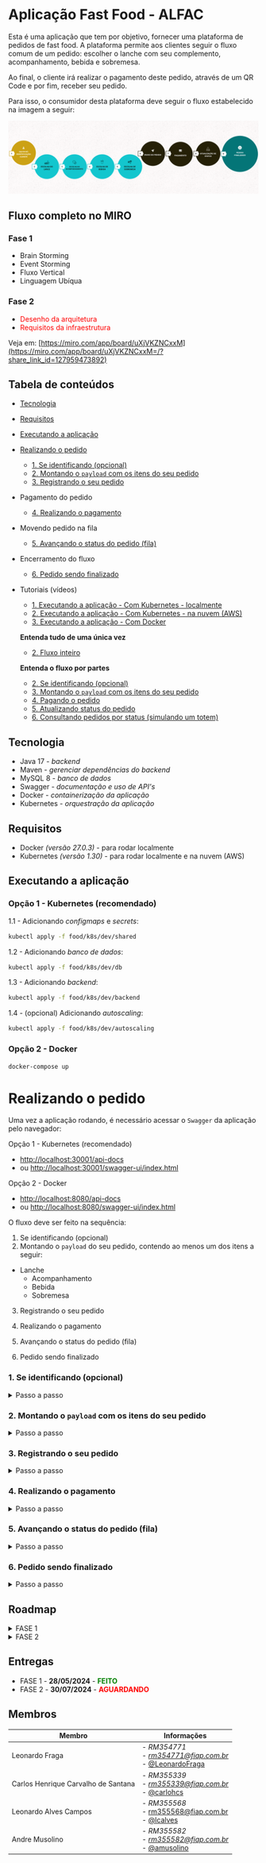 # Aplicação Fast Food - ALFAC

Esta é uma aplicação que tem por objetivo, fornecer uma plataforma de pedidos de fast food. A plataforma permite aos clientes seguir o fluxo comum de um pedido: escolher o lanche com seu complemento, acompanhamento, bebida e sobremesa.

Ao final, o cliente irá realizar o pagamento deste pedido, através de um QR Code e por fim, receber seu pedido.

Para isso, o consumidor desta plataforma deve seguir o fluxo estabelecido na imagem a seguir:

![Fluxo básico da aplicação](docs/flow.png)

## Fluxo completo no MIRO

### Fase 1

- Brain Storming
- Event Storming
- Fluxo Vertical
- Linguagem Ubíqua

### Fase 2

- <span style="color:red">Desenho da arquitetura</span>
- <span style="color:red">Requisitos da infraestrutura</span>

Veja em: [https://miro.com/app/board/uXjVKZNCxxM](https://miro.com/app/board/uXjVKZNCxxM=/?share_link_id=127959473892)

## Tabela de conteúdos
- [Tecnologia](#tecnologia)
- [Requisitos](#requisitos)
- [Executando a aplicação](#executando-a-aplicação)
- [Realizando o pedido](#realizando-o-pedido)
  - [1. Se identificando (opcional)](#1-se-identificando-opcional)
  - [2. Montando o `payload` com os itens do seu pedido](#2-montando-o-payload-com-os-itens-do-seu-pedido)
  - [3. Registrando o seu pedido](#3-registrando-o-seu-pedido)
- Pagamento do pedido
  - [4. Realizando o pagamento](#4-realizando-o-pagamento)
- Movendo pedido na fila
  - [5. Avançando o status do pedido (fila)](#5-avançando-o-status-do-pedido-fila)
- Encerramento do fluxo
  - [6. Pedido sendo finalizado](#6-pedido-sendo-finalizado)
- Tutoriais (vídeos)
  - [1. Executando a aplicação - Com Kubernetes - localmente](https://drive.google.com/file/d/1CloOrEDDemPQSZ8cqH2SL5Oh6xoJIAXb/view?usp=sharing)
  - [2. Executando a aplicação - Com Kubernetes - na nuvem (AWS)](https://drive.google.com/file/d/1njxcGlQfmKcCtbqMI9Qf19vxJwZ-MD3D/view?usp=sharing)
  - [3. Executando a aplicação - Com Docker](https://drive.google.com/file/d/154ejhYolGbn8ZOZRvv5doR1YzDIEelpY/view?usp=sharing)

  **Entenda tudo de uma única vez**

  - [2. Fluxo inteiro](https://drive.google.com/file/d/1VTyIiK2U3QD6bJR_qfqcXjnM9rrR28b-/view?usp=sharing)

  **Entenda o fluxo por partes**

  - [2. Se identificando (opcional)](https://drive.google.com/file/d/1bju8UWoqZsbBnEKla8-jTX7MMUT_7z_1/view?usp=sharing)
  - [3. Montando o `payload` com os itens do seu pedido](https://drive.google.com/file/d/1U2TRn4kerONNgG21dugjLrfBcWzrxdKT/view?usp=sharing)
  - [4. Pagando o pedido](https://drive.google.com/file/d/1vV3wZzFVNcnvOvxM0MaJ-2rET_7tlazL/view?usp=sharing)
  - [5. Atualizando status do pedido](https://drive.google.com/file/d/1RdVzS6jiC0mbnTH7vW-2H640A-kYRBht/view?usp=sharing)
  - [6. Consultando pedidos por status (simulando um totem)](https://drive.google.com/file/d/1IFsE6sMsJIG6ymnFMLJtY-f1CoxVwTOF/view?usp=sharing)

## Tecnologia

- Java 17 - _backend_
- Maven - _gerenciar dependências do backend_
- MySQL 8 - _banco de dados_
- Swagger - _documentação e uso de API's_
- Docker - _containerização da aplicação_
- Kubernetes - _orquestração da aplicação_

## Requisitos

- Docker _(versão 27.0.3)_ - para rodar localmente
- Kubernetes _(versão 1.30)_ - para rodar localmente e na nuvem (AWS)

## Executando a aplicação

### Opção 1 - Kubernetes (recomendado)

1.1 - Adicionando _configmaps_ e _secrets_:

```bash
kubectl apply -f food/k8s/dev/shared
```

1.2 - Adicionando _banco de dados_:

```bash
kubectl apply -f food/k8s/dev/db
```

1.3 - Adicionando _backend_:

```bash
kubectl apply -f food/k8s/dev/backend
```

1.4 - (opcional) Adicionando _autoscaling_:

```bash
kubectl apply -f food/k8s/dev/autoscaling
```

### Opção 2 - Docker

```bash
docker-compose up
```

# Realizando o pedido

Uma vez a aplicação rodando, é necessário acessar o `Swagger` da aplicação pelo navegador: 

Opção 1 - Kubernetes (recomendado)
* [http://localhost:30001/api-docs](http://localhost:30001/api-docs) 
* ou [http://localhost:30001/swagger-ui/index.html](http://localhost:30001/swagger-ui/index.html)

Opção 2 - Docker
* [http://localhost:8080/api-docs](http://localhost:8080/api-docs) 
* ou [http://localhost:8080/swagger-ui/index.html](http://localhost:8080/swagger-ui/index.html)

O fluxo deve ser feito na sequência:

1. Se identificando (opcional)
2. Montando o `payload` do seu pedido, contendo ao menos um dos itens a seguir:

- Lanche
  - Acompanhamento
  - Bebida
  - Sobremesa

3. Registrando o seu pedido

4. Realizando o pagamento

5. Avançando o status do pedido (fila)

6. Pedido sendo finalizado

### 1. Se identificando (opcional)

<details>
  <summary>Passo a passo</summary>

Seguindo o cenário feliz, faça o cadastro do seu cliente. E com o id que irá retornar da `response`, você irá utilizá-lo nas etapas seguintes.

#### Via Swagger

[http://localhost:8080/swagger-ui/index.html#/Cliente/cadastrarCliente](http://localhost:8080/swagger-ui/index.html#/Cliente/cadastrarCliente)

#### Via Terminal

`POST http://localhost:8080/api/v1/clientes`

```bash
curl -X 'POST' \
'http://localhost:8080/api/v1/clientes' \
-H 'accept: */*' \
-H 'Content-Type: application/json' \
-d '{
    "nome": "Nome do cliente",
    "email": "email@provedor.com",
    "cpf": "12121212121"
}'
```

### Resposta

```bash
{
  "nome": "Nome do cliente",
  "cpf": null,
  "email": "email@provedor.com",
  "id": "92190798-aa89-4d7d-91f2-1e155688cbcd"
  "uuid": null
}
```

Com isso, você terá seu cliente cadastrado.
</details>

### 2. Montando o `payload` com os itens do seu pedido

<details>
  <summary>Passo a passo</summary>

Você precisa escolher os itens que deseja.

Onde `CATEGORIA`:

- `LANCHE`;
- `COMPLEMENTO`;
- `ACOMPANHAMENTO`;
- `BEBIDA`;
- `SOBREMESA`;

Para consultar os itens disponíveis:

#### Via Swagger

[http://localhost:8080/swagger-ui/index.html#/Item/consultarItensPorCategoria](http://localhost:8080/swagger-ui/index.html#/Item/consultarItensPorCategoria)

#### Via Terminal

Exemplo (pega todos os produtos (itens) disponíveis na categoria de LANCHE):

```bash

curl -X 'GET' \
  'http://localhost:8080/api/v1/itens/por-categoria/LANCHE/itens' \
  -H 'accept: application/json'
```

### Resposta

```json
[
  {
    "id": "d649a7fd-16f5-11ef-b59f-0242ac120002",
    "nome": "Hamburguer",
    "preco": 15,
    "categoria": "LANCHE"
  },
  {
    "id": "d649aad0-16f5-11ef-b59f-0242ac120002",
    "nome": "Hot Dog",
    "preco": 10,
    "categoria": "LANCHE"
  },
  ...
]
```

No fim, após escolher todos os itens, monte um objeto com a seguinte estrutura:

```json
{
  "clienteId": 1,
  "combos": [
    {
      "lanche": {
        "id": 15,
        "complementos": [
          {
             "id": 6
          }
        ],
        "observacoes": "Capricha no queijo!"
      },
      "acompanhamento": {
        "id": 8
      },
      "bebida": {
        "id": 11
      },
      "sobremesa": {
        "id": 14
      }
    }
  ]
}
```

O `payload` anterior contempla:

```
Cliente
id: 1
Nome: Joaquim Da Silva

Lanche
id: 15
Nome: Hamburguer

Complemento
id: 6
Nome: Queijo extra

Acompanhamento
id: 8
Nome: Batata Frita

Bebida
id: 11
Nome: Refrigerante

Sobremesa
id: 14
Nome: Sorvete
```

Basta então registrar o pedido, como na próxima etapa.

</details>

### 3. Registrando o seu pedido

<details>
  <summary>Passo a passo</summary>

Envie o `payload` para o pedido ser registrado:

#### Via Swagger

[http://localhost:8080/swagger-ui/index.html#/Pedido/criarPedido](http://localhost:8080/swagger-ui/index.html#/Pedido/criarPedido)

#### Via Terminal

```bash
curl -X 'POST' \
  'http://localhost:8080/api/v1/pedidos' \
  -H 'accept: */*' \
  -H 'Content-Type: application/json' \
  -d '{
  "clienteId": 1,
  "combos": [
    {
      "lanche": {
        "id": 15,
        "complementos": [
          {
            "id": 6
          }
        ],
        "observacoes": "Capricha no queijo!"
      },
      "acompanhamento": {
        "id": 8
      },
      "bebida": {
        "id": 11
      },
      "sobremesa": {
        "id": 14
      }
    }
  ]
}'
```

### Resposta

```json
{
  "id": 2
}
```
</details>

### 4. Realizando o pagamento

<details>
  <summary>Passo a passo</summary>

Todo pedido realizado começa com status de `Aguardando Pagamento`.

Sendo assim, precisamos realizar o `pagamento` deste pedido.

#### Via Swagger

[http://localhost:8080/swagger-ui/index.html#/Pagamento/pagar](http://localhost:8080/swagger-ui/index.html#/Pagamento/pagar)

#### Via Terminal

```bash
curl -X 'POST' \
  'http://localhost:8081/api/v1/pagamento' \
  -H 'accept: */*' \
  -H 'Content-Type: application/json' \
  -d '{
  "idPedido": 1
}'
```

### Resposta

```json
{
  "idPedido": 1,
  "realizado": true,
  "statusPedido": "RECEBIDO"
}
```

Após o pagamento, é necessário avançar o status do pedido na fila. Veja o tópico a seguir.

</details>

### 5. Avançando o status do pedido (fila)

<details>
  <summary>Passo a passo</summary>

Havendo a confirmação do pagamento, precisamos executar a API que irá atualizar o status e mover o pedido no fluxo.

Fluxo da alteração dos status:

- Uma vez que o pedido é realizado: `Aguardando Pagamento`;
  - Executa a API para pagar: `Recebido`;
    - Executa a API para atualizar status: `Em preparação`;
      - Executa a API para atualizar status: `Pronto`;
        - Executa a API para atualizar status: `Finalizado`;
          - Executa a API para atualizar status: recebe a mensagem `Status do pedido já finalizado não permite alteração.`;

#### Via Swagger

[http://localhost:8080/swagger-ui/index.html#/Pedido/atualizarStatusPedido](http://localhost:8080/swagger-ui/index.html#/Pedido/atualizarStatusPedido)

#### Via Terminal

```bash
curl -X 'PUT' \
  'http://localhost:8080/api/v1/pedidos/1/atualizar-status' \
  -H 'accept: application/json'
```

### Resposta

```json
{
  "pedidos": [
    {
      "combos": [
        {
          "lanche": {
            "id": 1,
            "nome": "Hamburguer",
            "preco": 15,
            "categoria": "LANCHE",
            "complementos": [
              {
                "id": 6,
                "nome": "Queijo Extra",
                "preco": 2,
                "categoria": "COMPLEMENTO"
              }
            ],
            "observacoes": "Capricha no queijo!"
          },
          "acompanhamento": {
            "id": 8,
            "nome": "Batata Frita",
            "preco": 5,
            "categoria": "ACOMPANHAMENTO"
          },
          "bebida": {
            "id": 11,
            "nome": "Refrigerante",
            "preco": 4,
            "categoria": "BEBIDA"
          },
          "sobremesa": {
            "id": 14,
            "nome": "Sorvete",
            "preco": 5,
            "categoria": "SOBREMESA"
          }
        }
      ],
      "clienteId": 1,
      "id": 1,
      "statusPedido": "FINALIZADO"
    },
    {
      "combos": [
        {
          "lanche": {
            "id": 1,
            "nome": "Hamburguer",
            "preco": 15,
            "categoria": "LANCHE",
            "complementos": [
              {
                "id": 6,
                "nome": "Queijo Extra",
                "preco": 2,
                "categoria": "COMPLEMENTO"
              }
            ],
            "observacoes": "Capricha no queijo!"
          },
          "acompanhamento": {
            "id": 8,
            "nome": "Batata Frita",
            "preco": 5,
            "categoria": "ACOMPANHAMENTO"
          },
          "bebida": {
            "id": 11,
            "nome": "Refrigerante",
            "preco": 4,
            "categoria": "BEBIDA"
          },
          "sobremesa": {
            "id": 14,
            "nome": "Sorvete",
            "preco": 5,
            "categoria": "SOBREMESA"
          }
        }
      ],
      "clienteId": 14,
      "id": 14,
      "statusPedido": "FINALIZADO"
    }
  ]
}
```

A atualização deve ser feita até que se chegue ao status de `FINALIZADO`.

</details>

### 6. Pedido sendo finalizado

<details>
  <summary>Passo a passo</summary>

Uma vez que o pedido chegou ao status de `FINALIZADO`, consideramos que o cliente recebeu o mesmo e que assim, podemos verificar todos os itens finalizados.

Para isso, podemos listar os pedidos finalizados:

#### Via Swagger

[http://localhost:8080/swagger-ui/index.html#/Pedido/listarPedidos](http://localhost:8080/swagger-ui/index.html#/Pedido/listarPedidos)

#### Via Terminal

```bash
curl -X 'GET' \
  'http://localhost:8080/api/v1/pedidos/status/FINALIZADO' \
  -H 'accept: application/json'
```

Com isso, podemos considerar o fluxo encerrado e que o nosso cliente está feliz com seu lance :) .

</details>

## Roadmap

<details>
  <summary>FASE 1</summary>

- [x] Cadastro do Cliente
- [x] Identificação do Cliente
- [x] Criar, editar e remover produtos (itens);
- [x] Buscar produtos por categoria;
- [x] Listar os pedidos;
- [x] Listar pedido por id;
- [x] Cadastrar item;
- [x] Atualizar status do pedido - combobox;
- [x] Validação dos itens do combo;
- [x] Fake checkout (apenas enviar os produtos escolhidos para a fila. O checkout é a finalização do pedido);
- [x] Dockerfile/docker-compose no docker-hub.

</details>

<details>
  <summary>FASE 2</summary>

#### Alterar/criar as APIs

- [x] Checkout do pedido: deverá receber os produtos solicitados e retornar a identificação do pedido;
- [x] Consultar status do pagamento do pedido: informando se o pagamento foi aprovado ou não (incluindo cancelado).
- [x] Webhook: para receber confirmação de pagamento aprovado ou recusado;
- [x] A lista de pedidos deverá retorná-los com suas descrições, ordenados com a seguinte regra:
  - [x] 1. Pronto > Em Preparação > Recebido;
  - [x] 2. Pedidos mais antigos primeiro e mais novos depois;
  - [x] 3. Pedidos com status Finalizado não devem aparecer na lista.
- [x] Atualizar o status do pedido;
- [ ] Como desafio extra (opcionalmente), você pode implementar a integração com Mercado Pago para gerar o QRCode para pagamento e integrar com o WebHook para capturar os pagamentos.
- [x] Caso contrário, será necessário realizar o mock da parte de pagamentos. Como referência, acesse: https://www.mercadopago.com.br/developers/pt/docs/qr-code/integration-configuration/qr-dynamic/integration.

#### Documentação

- [x] Atualização de README;
- [ ] Desenho da arquitetura pensado por você, pessoa arquiteta de software, contemplando:
  - [x] - i. Os requisitos do negócio (problema). <span style="color:red">(Colocar o link do diagrama que o @Leonardo FIAP) (Podemos usar o Miro que fizemos da primeira vez)</span>
  - [x] - ii. Os requisitos de infraestrutura:
    - Você pode utilizar o MiniKube, Docker Kubernetes, AKS, EKS, GKE ou qualquer nuvem que você desenha.
- [x] Collection com todas as APIs desenvolvidas:
  - [x] i. Link do Swagger no projeto ou link para download da collection do Postman (JSON).
- [ ] Guia completo com todas as instruções para execução do projeto e a ordem de execução das APIs, caso seja necessário;
- [ ] Link para vídeo demonstrando a arquitetura desenvolvida na nuvem ou localmente.

#### Melhorias

- [ ] Quando tentar deletar um item que está sendo usando em um pedido, devemos tratar melhor a mensagem de erro;
- [ ] Quando criar um novo item, podemos ter uma uk no nome + categoria para não deixar criar um item com nome e categoria igual a um item que já existe;
- [x] Como padrão:
  - [x] em todas as tabelas termos: `data_cadastro`,  `data_atualizacao`;
- [x]   Atualizar a aplicação desenvolvida na FASE 1 refatorando o código para seguir os padrões clean code e clean architecture.

</details>

## Entregas

- FASE 1 - **28/05/2024** - **<span style="color:green">FEITO</span>**
- FASE 2 - **30/07/2024** - **<span style="color:red">AGUARDANDO</span>**

## Membros

|Membro| Informações |
|--|--|
| Leonardo Fraga | - *RM354771* <br />- *[rm354771@fiap.com.br](mailto:rm354771@fiap.com.br)* <br />- [@LeonardoFraga](https://github.com/LeonardoFraga) |
| Carlos Henrique Carvalho de Santana | - *RM355339* <br />-  *[rm355339@fiap.com.br](mailto:rm355339@fiap.com.br)* <br />- [@carlohcs](https://github.com/carlohcs) |
| Leonardo Alves Campos | - *RM355568* <br />- [rm355568@fiap.com.br](mailto:rm355568@fiap.com.br) <br />- [@lcalves](https://github.com/lcalves) |
| Andre Musolino | -  *RM355582* <br />- *[rm355582@fiap.com.br](mailto:rm355582@fiap.com.br)* <br />- [@amusolino](https://github.com/amusolino) |
